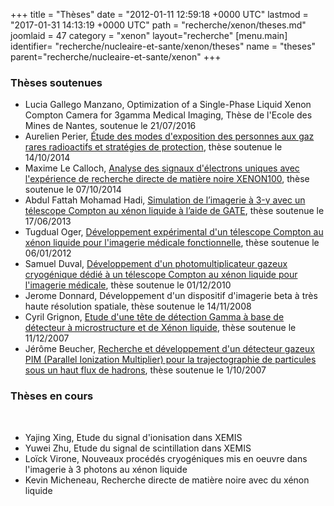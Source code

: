 +++
title = "Thèses"
date = "2012-01-11 12:59:18 +0000 UTC"
lastmod = "2017-01-31 14:13:19 +0000 UTC"
path = "recherche/xenon/theses.md"
joomlaid = 47
category = "xenon"
layout="recherche"
[menu.main]
  identifier= "recherche/nucleaire-et-sante/xenon/theses"
  name = "theses"
  parent="recherche/nucleaire-et-sante/xenon"
+++
<h3>Thèses soutenues</h3>
<div id="navigation">
<ul>
<li>Lucia Gallego Manzano, Optimization of a Single-Phase Liquid Xenon Compton Camera for 3gamma Medical Imaging, Thèse de l'Ecole des Mines de Nantes, soutenue le 21/07/2016</li>
<li>Aurelien Perier, <a href="https://tel.archives-ouvertes.fr/tel-01089862">Étude des modes d'exposition des personnes aux gaz rares radioactifs et stratégies de protection</a>, thèse soutenue le 14/10/2014</li>
<li>Maxime Le Calloch, <a href="https://tel.archives-ouvertes.fr/tel-01081007">Analyse des signaux d'électrons uniques avec l'expérience de recherche directe de matière noire XENON100</a>, thèse soutenue le 07/10/2014</li>
<li>Abdul Fattah Mohamad Hadi, <a href="https://tel.archives-ouvertes.fr/tel-00847425">Simulation de l’imagerie à 3-γ avec un télescope Compton au xénon liquide à l’aide de GATE</a>, thèse soutenue le 17/06/2013</li>
<li>Tugdual Oger, <a href="http://tel.archives-ouvertes.fr/tel-00678767">Développement expérimental d'un télescope Compton au xénon liquide pour l'imagerie médicale fonctionnelle</a>, thèse soutenue le 06/01/2012</li>
<li>Samuel Duval, <a href="http://tel.archives-ouvertes.fr/tel-00594636">Développement d'un photomultiplicateur gazeux cryogénique dédié à un télescope Compton au xénon liquide pour l'imagerie médicale</a>, thèse soutenue le 01/12/2010</li>
<li>Jerome Donnard, Développement d'un dispositif d'imagerie beta à très haute résolution spatiale, thèse soutenue le 14/11/2008</li>
<li>Cyril Grignon, <a href="http://tel.archives-ouvertes.fr/tel-00288738">Etude d'une tête de détection Gamma à base de détecteur à microstructure et de Xénon liquide</a>, thèse soutenue le 11/12/2007  </li>
<li>Jérôme Beucher, <a href="http://tel.archives-ouvertes.fr/tel-00191999">Recherche et développement d'un détecteur gazeux PIM (Parallel Ionization Multiplier) pour la trajectographie de particules sous un haut flux de hadrons</a>, thèse soutenue le 1/10/2007</li>
</ul>
</div>
<h3>Thèses en cours</h3>
<div id="navigation">
<p> </p>
<ul>
<li>Yajing Xing, Etude du signal d'ionisation dans XEMIS</li>
<li>Yuwei Zhu, Etude du signal de scintillation dans XEMIS</li>
<li>Loïck Virone, Nouveaux procédés cryogéniques mis en oeuvre dans l'imagerie à 3 photons au xénon liquide</li>
<li>Kevin Micheneau, Recherche directe de matière noire avec du xénon liquide</li>
</ul>
</div>